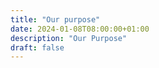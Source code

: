```yaml
---
title: "Our purpose"
date: 2024-01-08T08:00:00+01:00
description: "Our Purpose"
draft: false
---
```


<!-- {{< text-image title="Our purpose" text="Lorem ipsum dolor sit amet, consectetur adipiscing elit, sed do eiusmod tempor incididunt ut labore et dolore magna aliqua. Ut enim ad minim veniam, quis nostrud exercitation ullamco laboris nisi ut aliquip ex ea commodo consequat. Duis aute irure dolor in reprehenderit in voluptate velit esse cillum dolore eu fugiat nulla pariatur. Excepteur sint occaecat cupidatat non proident, sunt in culpa qui officia deserunt mollit anim id est laborum.
">}}

## How we can help you

{{< card icon1="bar-chart" title1="Data Analysis" text1="We offer data analysis consulting services to research support" icon2="laptop" title2="Web Apps" text2="We develop web applications for research support and knowledge sharing" icon3="signpost-split" title3="AI" text3="We keep up with the latest advancements of AI and can help you take the most out of it" icon4="mortarboard-fill" title4="Training" text4="We offer training to related to AI and data analysis to non tech professionals">}}

{{< button url="/expertise" title="See all services">}}

## Brands that trust us

{{< figure src="/home/white-sdu.png" width=50 alt="SDU" >}}
{{< figure src="/home/white-aa.png" width=50 alt="Aalborg" >}}
{{< figure src="/home/white-banos.png" width=50 alt="Blue Mission BANOS" >}}
{{< figure src="/home/white-prep4blue.png" width=50 alt="PREP4BLUE" >}}
{{< figure src="/home/white-bmaa.png" width=50 alt="Blue Mission AA" >}}
{{< figure src="/home/white-yerun.png" width=50 alt="Yerun" >}}

{{< button url="/portfolio" title="See our portfolio">}} -->
